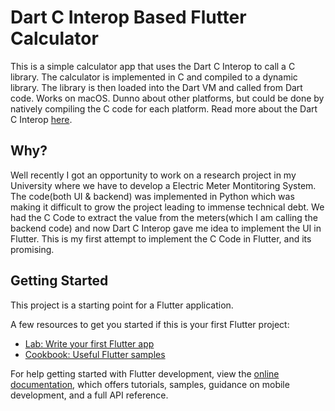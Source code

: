 # Dart C Interop Based Flutter Calculator

This is a simple calculator app that uses the Dart C Interop to call a C library. The calculator is implemented in C and compiled to a dynamic library. The library is then loaded into the Dart VM and called from Dart code. Works on macOS. Dunno about other platforms, but could be done by natively compiling the C code for each platform. Read more about the Dart C Interop [here](https://dart.dev/guides/libraries/c-interop).

## Why?

Well recently I got an opportunity to work on a research project in my University where we have to develop a Electric Meter Montitoring System. The code(both UI & backend) was implemented in Python which was making it difficult to grow the project leading to immense technical debt. We had the C Code to extract the value from the meters(which I am calling the backend code) and now Dart C Interop gave me idea to implement the UI in Flutter. This is my first attempt to implement the C Code in Flutter, and its promising.

## Getting Started

This project is a starting point for a Flutter application.

A few resources to get you started if this is your first Flutter project:

- [Lab: Write your first Flutter app](https://docs.flutter.dev/get-started/codelab)
- [Cookbook: Useful Flutter samples](https://docs.flutter.dev/cookbook)

For help getting started with Flutter development, view the
[online documentation](https://docs.flutter.dev/), which offers tutorials,
samples, guidance on mobile development, and a full API reference.
